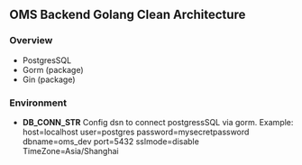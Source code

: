 ## OMS Backend Golang Clean Architecture

### Overview

- PostgresSQL
- Gorm (package)
- Gin (package)

### Environment

- <b>DB_CONN_STR</b> Config dsn to connect postgressSQL via gorm. Example: host=localhost user=postgres password=mysecretpassword dbname=oms_dev port=5432 sslmode=disable TimeZone=Asia/Shanghai 